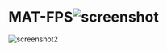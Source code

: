 # MAT-FPS![screenshot](https://user-images.githubusercontent.com/92713632/215332468-5667c762-b4d5-4330-9a5a-2e615979e0c7.jpg)
![screenshot2](https://user-images.githubusercontent.com/92713632/215332471-29872ea2-c1b6-41f0-80cc-b310186bb890.jpg)
